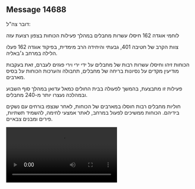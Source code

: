 ## Message 14688

דובר צה"ל:

לוחמי אוגדה 162 חיסלו עשרות מחבלים במהלך פעילות הכוחות בצפון רצועת עזה

צוות הקרב של חטיבה 401, גבעתי והיחידה הרב מימדית, בפיקוד אוגדה 162 פעלו הלילה במרחב ג׳באליה.

הכוחות זיהו וחיסלו עשרות רבות של מחבלים על ידי ירי וירי פגזים לעברם, זאת בעקבות מודיעין מקדים על נסיונות בריחה של מחבלים, תחבולה והערכות הכוחות על בסיס מארבים.

פעילות זו מתבצעת, בהמשך לפעולה בבית החולים כמאל עדואן במהלך סוף השבוע ובמהלכה נעצרו יותר מ-240 מחבלים. 

חוליות מחבלים רבות חוסלו במארבים של הכוחות, לאחר שנצפו בורחים עם נשקים בידיהם. 
הכוחות ממשיכים לפעול במרחב, לאתר אמצעי לחימה, להשמיד תשתיות, פירים ומבנים צבאיים.

![Video](https://data.iron-swords.co.il/2024/December/30/https://data.iron-swords.co.il/2024/December/30/14688/14688_media.mp4)
